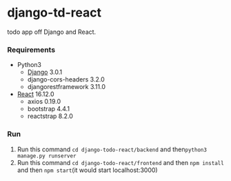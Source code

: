 # django-td-react

todo app off Django and React.

### Requirements
* Python3
    * [Django]((http://djangoproject.org/)) 3.0.1      
    * django-cors-headers 3.2.0      
    * djangorestframework 3.11.0 
* [React](https://reactjs.org) 16.12.0
    * axios 0.19.0
    * bootstrap 4.4.1
    * reactstrap 8.2.0
    

### Run
1. Run this command ```cd django-todo-react/backend``` and then```python3 manage.py runserver```
2. Run this command ```cd django-todo-react/frontend``` and then ```npm install``` and then ```npm start```(it would start localhost:3000)
